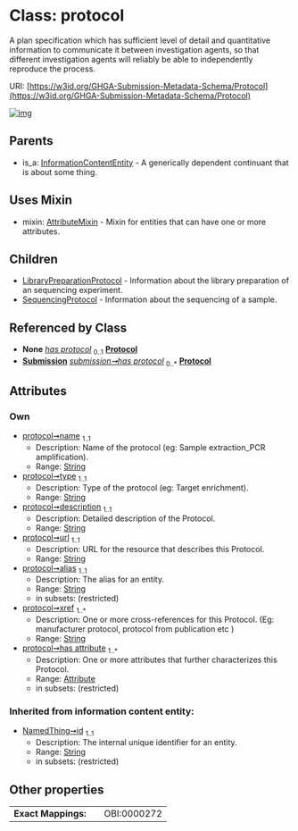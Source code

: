 
# Class: protocol


A plan specification which has sufficient level of detail and quantitative information to communicate it between investigation agents, so that different investigation agents will reliably be able to independently reproduce the process.

URI: [https://w3id.org/GHGA-Submission-Metadata-Schema/Protocol](https://w3id.org/GHGA-Submission-Metadata-Schema/Protocol)


[![img](https://yuml.me/diagram/nofunky;dir:TB/class/[Submission],[SequencingProtocol],[Attribute]<has%20attribute%201..*-++[Protocol&#124;name:string;type:string;description:string;url:string;alias:string;xref:string%20%2B;id(i):string],[Submission]-%20has%20protocol(i)%200..1>[Protocol],[Submission]++-%20has%20protocol%200..*>[Protocol],[Protocol]uses%20-.->[AttributeMixin],[Protocol]^-[SequencingProtocol],[Protocol]^-[LibraryPreparationProtocol],[InformationContentEntity]^-[Protocol],[LibraryPreparationProtocol],[InformationContentEntity],[AttributeMixin],[Attribute])](https://yuml.me/diagram/nofunky;dir:TB/class/[Submission],[SequencingProtocol],[Attribute]<has%20attribute%201..*-++[Protocol&#124;name:string;type:string;description:string;url:string;alias:string;xref:string%20%2B;id(i):string],[Submission]-%20has%20protocol(i)%200..1>[Protocol],[Submission]++-%20has%20protocol%200..*>[Protocol],[Protocol]uses%20-.->[AttributeMixin],[Protocol]^-[SequencingProtocol],[Protocol]^-[LibraryPreparationProtocol],[InformationContentEntity]^-[Protocol],[LibraryPreparationProtocol],[InformationContentEntity],[AttributeMixin],[Attribute])

## Parents

 *  is_a: [InformationContentEntity](InformationContentEntity.md) - A generically dependent continuant that is about some thing.

## Uses Mixin

 *  mixin: [AttributeMixin](AttributeMixin.md) - Mixin for entities that can have one or more attributes.

## Children

 * [LibraryPreparationProtocol](LibraryPreparationProtocol.md) - Information about the library preparation of an sequencing experiment.
 * [SequencingProtocol](SequencingProtocol.md) - Information about the sequencing of a sample.

## Referenced by Class

 *  **None** *[has protocol](has_protocol.md)*  <sub>0..1</sub>  **[Protocol](Protocol.md)**
 *  **[Submission](Submission.md)** *[submission➞has protocol](submission_has_protocol.md)*  <sub>0..\*</sub>  **[Protocol](Protocol.md)**

## Attributes


### Own

 * [protocol➞name](protocol_name.md)  <sub>1..1</sub>
     * Description: Name of the protocol (eg: Sample extraction_PCR amplification).
     * Range: [String](types/String.md)
 * [protocol➞type](protocol_type.md)  <sub>1..1</sub>
     * Description: Type of the protocol (eg: Target enrichment).
     * Range: [String](types/String.md)
 * [protocol➞description](protocol_description.md)  <sub>1..1</sub>
     * Description: Detailed description of the Protocol.
     * Range: [String](types/String.md)
 * [protocol➞url](protocol_url.md)  <sub>1..1</sub>
     * Description: URL for the resource that describes this Protocol.
     * Range: [String](types/String.md)
 * [protocol➞alias](protocol_alias.md)  <sub>1..1</sub>
     * Description: The alias for an entity.
     * Range: [String](types/String.md)
     * in subsets: (restricted)
 * [protocol➞xref](protocol_xref.md)  <sub>1..\*</sub>
     * Description: One or more cross-references for this Protocol.  (Eg: manufacturer protocol, protocol from publication etc )
     * Range: [String](types/String.md)
 * [protocol➞has attribute](protocol_has_attribute.md)  <sub>1..\*</sub>
     * Description: One or more attributes that further characterizes this Protocol.
     * Range: [Attribute](Attribute.md)
     * in subsets: (restricted)

### Inherited from information content entity:

 * [NamedThing➞id](named_thing_id.md)  <sub>1..1</sub>
     * Description: The internal unique identifier for an entity.
     * Range: [String](types/String.md)
     * in subsets: (restricted)

## Other properties

|                     |     |             |
| ------------------- | --- | ----------- |
| **Exact Mappings:** |     | OBI:0000272 |

